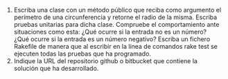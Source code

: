 1) Escriba una clase con un método público que reciba como argumento el perímetro de una circunferencia 
y retorne el radio de la misma. Escriba pruebas unitarias para dicha clase. Compruebe el comportamiento 
ante situaciones como esta:
¿Qué ocurre si la entrada no es un número?
¿Qué ocurre si la entrada es un número negativo?
Escriba un fichero Rakefile de manera que al escribir en la línea de comandos rake test se ejecuten todas 
las pruebas que ha programado.
2) Indique la URL del repositorio github o bitbucket que contiene la solución que ha desarrollado.
